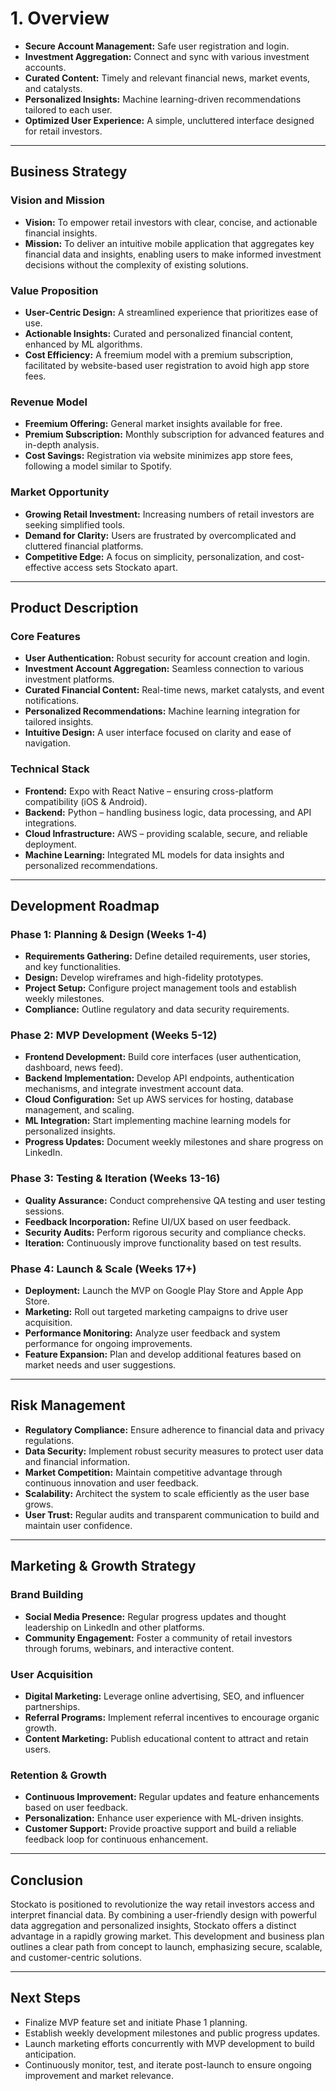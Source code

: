 # 1. Overview

- **Secure Account Management:** Safe user registration and login.
- **Investment Aggregation:** Connect and sync with various investment accounts.
- **Curated Content:** Timely and relevant financial news, market events, and catalysts.
- **Personalized Insights:** Machine learning-driven recommendations tailored to each user.
- **Optimized User Experience:** A simple, uncluttered interface designed for retail investors.

---

## Business Strategy

### Vision and Mission
- **Vision:** To empower retail investors with clear, concise, and actionable financial insights.
- **Mission:** To deliver an intuitive mobile application that aggregates key financial data and insights, enabling users to make informed investment decisions without the complexity of existing solutions.

### Value Proposition
- **User-Centric Design:** A streamlined experience that prioritizes ease of use.
- **Actionable Insights:** Curated and personalized financial content, enhanced by ML algorithms.
- **Cost Efficiency:** A freemium model with a premium subscription, facilitated by website-based user registration to avoid high app store fees.

### Revenue Model
- **Freemium Offering:** General market insights available for free.
- **Premium Subscription:** Monthly subscription for advanced features and in-depth analysis.
- **Cost Savings:** Registration via website minimizes app store fees, following a model similar to Spotify.

### Market Opportunity
- **Growing Retail Investment:** Increasing numbers of retail investors are seeking simplified tools.
- **Demand for Clarity:** Users are frustrated by overcomplicated and cluttered financial platforms.
- **Competitive Edge:** A focus on simplicity, personalization, and cost-effective access sets Stockato apart.

---

## Product Description

### Core Features
- **User Authentication:** Robust security for account creation and login.
- **Investment Account Aggregation:** Seamless connection to various investment platforms.
- **Curated Financial Content:** Real-time news, market catalysts, and event notifications.
- **Personalized Recommendations:** Machine learning integration for tailored insights.
- **Intuitive Design:** A user interface focused on clarity and ease of navigation.

### Technical Stack
- **Frontend:** Expo with React Native – ensuring cross-platform compatibility (iOS & Android).
- **Backend:** Python – handling business logic, data processing, and API integrations.
- **Cloud Infrastructure:** AWS – providing scalable, secure, and reliable deployment.
- **Machine Learning:** Integrated ML models for data insights and personalized recommendations.

---

## Development Roadmap

### Phase 1: Planning & Design (Weeks 1-4)
- **Requirements Gathering:** Define detailed requirements, user stories, and key functionalities.
- **Design:** Develop wireframes and high-fidelity prototypes.
- **Project Setup:** Configure project management tools and establish weekly milestones.
- **Compliance:** Outline regulatory and data security requirements.

### Phase 2: MVP Development (Weeks 5-12)
- **Frontend Development:** Build core interfaces (user authentication, dashboard, news feed).
- **Backend Implementation:** Develop API endpoints, authentication mechanisms, and integrate investment account data.
- **Cloud Configuration:** Set up AWS services for hosting, database management, and scaling.
- **ML Integration:** Start implementing machine learning models for personalized insights.
- **Progress Updates:** Document weekly milestones and share progress on LinkedIn.

### Phase 3: Testing & Iteration (Weeks 13-16)
- **Quality Assurance:** Conduct comprehensive QA testing and user testing sessions.
- **Feedback Incorporation:** Refine UI/UX based on user feedback.
- **Security Audits:** Perform rigorous security and compliance checks.
- **Iteration:** Continuously improve functionality based on test results.

### Phase 4: Launch & Scale (Weeks 17+)
- **Deployment:** Launch the MVP on Google Play Store and Apple App Store.
- **Marketing:** Roll out targeted marketing campaigns to drive user acquisition.
- **Performance Monitoring:** Analyze user feedback and system performance for ongoing improvements.
- **Feature Expansion:** Plan and develop additional features based on market needs and user suggestions.

---

## Risk Management

- **Regulatory Compliance:** Ensure adherence to financial data and privacy regulations.
- **Data Security:** Implement robust security measures to protect user data and financial information.
- **Market Competition:** Maintain competitive advantage through continuous innovation and user feedback.
- **Scalability:** Architect the system to scale efficiently as the user base grows.
- **User Trust:** Regular audits and transparent communication to build and maintain user confidence.

---

## Marketing & Growth Strategy

### Brand Building
- **Social Media Presence:** Regular progress updates and thought leadership on LinkedIn and other platforms.
- **Community Engagement:** Foster a community of retail investors through forums, webinars, and interactive content.

### User Acquisition
- **Digital Marketing:** Leverage online advertising, SEO, and influencer partnerships.
- **Referral Programs:** Implement referral incentives to encourage organic growth.
- **Content Marketing:** Publish educational content to attract and retain users.

### Retention & Growth
- **Continuous Improvement:** Regular updates and feature enhancements based on user feedback.
- **Personalization:** Enhance user experience with ML-driven insights.
- **Customer Support:** Provide proactive support and build a reliable feedback loop for continuous enhancement.

---

## Conclusion

Stockato is positioned to revolutionize the way retail investors access and interpret financial data. By combining a user-friendly design with powerful data aggregation and personalized insights, Stockato offers a distinct advantage in a rapidly growing market. This development and business plan outlines a clear path from concept to launch, emphasizing secure, scalable, and customer-centric solutions.

---

## Next Steps
- Finalize MVP feature set and initiate Phase 1 planning.
- Establish weekly development milestones and public progress updates.
- Launch marketing efforts concurrently with MVP development to build anticipation.
- Continuously monitor, test, and iterate post-launch to ensure ongoing improvement and market relevance.